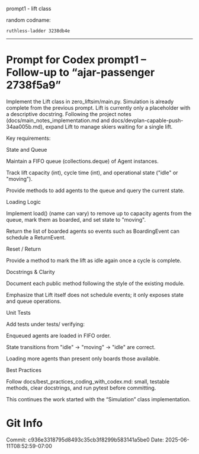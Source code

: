 prompt1 - lift class 

random codname: 

```copy
ruthless-ladder 3238db4e
```


*** 

# Prompt for Codex prompt1 – Follow‑up to “ajar-passenger 2738f5a9”

Implement the Lift class in zero_liftsim/main.py.
Simulation is already complete from the previous prompt. Lift is currently only a placeholder with a descriptive docstring. Following the project notes (docs/main_notes_implementation.md and docs/devplan-capable-push-34aa005b.md), expand Lift to manage skiers waiting for a single lift.

Key requirements:

State and Queue

Maintain a FIFO queue (collections.deque) of Agent instances.

Track lift capacity (int), cycle time (int), and operational state ("idle" or "moving").

Provide methods to add agents to the queue and query the current state.

Loading Logic

Implement load() (name can vary) to remove up to capacity agents from the queue, mark them as boarded, and set state to "moving".

Return the list of boarded agents so events such as BoardingEvent can schedule a ReturnEvent.

Reset / Return

Provide a method to mark the lift as idle again once a cycle is complete.

Docstrings & Clarity

Document each public method following the style of the existing module.

Emphasize that Lift itself does not schedule events; it only exposes state and queue operations.

Unit Tests

Add tests under tests/ verifying:

Enqueued agents are loaded in FIFO order.

State transitions from "idle" → "moving" → "idle" are correct.

Loading more agents than present only boards those available.

Best Practices

Follow docs/best_practices_coding_with_codex.md: small, testable methods, clear docstrings, and run pytest before committing.

This continues the work started with the “Simulation” class implementation.
# Git Info
Commit: c936e3318795d8493c35cb3f8299b583141a5be0
Date: 2025-06-11T08:52:59-07:00
